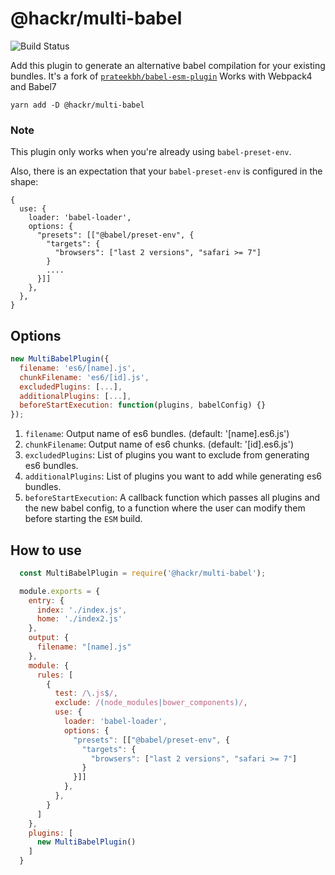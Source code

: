 # @hackr/multi-babel
![Build Status](https://travis-ci.com/athackr/webpack-multi-babel-plugin.svg?branch=master)

Add this plugin to generate an alternative babel compilation for your existing bundles. It's a fork of [`prateekbh/babel-esm-plugin`](https://github.com/prateekbh/babel-esm-plugin)
Works with Webpack4 and Babel7

```
yarn add -D @hackr/multi-babel
```

### Note
This plugin only works when you're already using `babel-preset-env`.

Also, there is an expectation that your `babel-preset-env` is configured in the shape:
```
{
  use: {
    loader: 'babel-loader',
    options: {
      "presets": [["@babel/preset-env", {
        "targets": {
          "browsers": ["last 2 versions", "safari >= 7"]
        }
        ....
      }]]
    },
  },
}
```

## Options
```js
new MultiBabelPlugin({
  filename: 'es6/[name].js',
  chunkFilename: 'es6/[id].js',
  excludedPlugins: [...],
  additionalPlugins: [...],
  beforeStartExecution: function(plugins, babelConfig) {}
});
```
1. `filename`: Output name of es6 bundles. (default: '[name].es6.js')
2. `chunkFilename`: Output name of es6 chunks. (default: '[id].es6.js')
3. `excludedPlugins`: List of plugins you want to exclude from generating es6 bundles.
4. `additionalPlugins`: List of plugins you want to add while generating es6 bundles.
5. `beforeStartExecution`: A callback function which passes all plugins and the new babel config, to a function where the user can modify them before starting the `ESM` build.

## How to use
```js
  const MultiBabelPlugin = require('@hackr/multi-babel');

  module.exports = {
    entry: {
      index: './index.js',
      home: './index2.js'
    },
    output: {
      filename: "[name].js"
    },
    module: {
      rules: [
        {
          test: /\.js$/,
          exclude: /(node_modules|bower_components)/,
          use: {
            loader: 'babel-loader',
            options: {
              "presets": [["@babel/preset-env", {
                "targets": {
                  "browsers": ["last 2 versions", "safari >= 7"]
                }
              }]]
            },
          },
        }
      ]
    },
    plugins: [
      new MultiBabelPlugin()
    ]
  }
```
